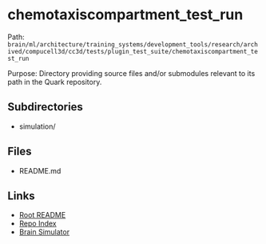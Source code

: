 # chemotaxiscompartment_test_run

Path: `brain/ml/architecture/training_systems/development_tools/research/archived/compucell3d/cc3d/tests/plugin_test_suite/chemotaxiscompartment_test_run`

Purpose: Directory providing source files and/or submodules relevant to its path in the Quark repository.

## Subdirectories
- simulation/

## Files
- README.md

## Links
- [Root README](../../../../../../../../../../../README.md)
- [Repo Index](../../../../../../../../../../../repo_index.json)
- [Brain Simulator](../../../../../../../../../../../brain/architecture/brain_simulator.py)
